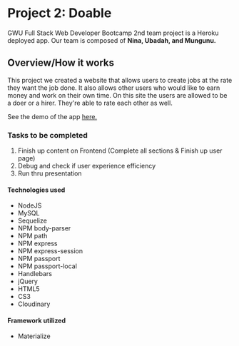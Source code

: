 # Project 2: Doable

GWU Full Stack Web Developer Bootcamp 2nd team project is a Heroku deployed app. Our team is composed of **Nina, Ubadah, and Mungunu.**

## Overview/How it works

This project we created a website that allows users to create jobs at the rate they want the job done. It also allows other users who would like to earn money and work on their own time. On this site the users are allowed to be a doer or a hirer. They're able to rate each other as well. 

See the demo of the app [here.](https://damp-chamber-66635.herokuapp.com/)

### Tasks to be completed
1. Finish up content on Frontend (Complete all sections & Finish up user page)
1. Debug and check if user experience efficiency
1. Run thru presentation

#### Technologies used
* NodeJS
* MySQL
* Sequelize
* NPM body-parser
* NPM path
* NPM express
* NPM express-session
* NPM passport
* NPM passport-local
* Handlebars
* jQuery
* HTML5
* CS3
* Cloudinary

#### Framework utilized
* Materialize
